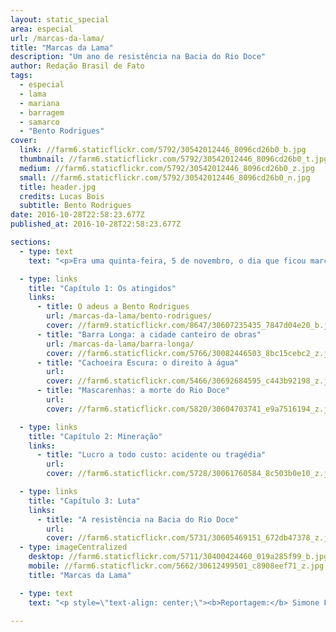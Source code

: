 ```yaml
---
layout: static_special
area: especial
url: /marcas-da-lama/
title: "Marcas da Lama"
description: "Um ano de resistência na Bacia do Rio Doce"
author: Redação Brasil de Fato
tags:
  - especial
  - lama
  - mariana
  - barragem
  - samarco
  - "Bento Rodrigues"
cover:
  link: //farm6.staticflickr.com/5792/30542012446_8096cd26b0_b.jpg
  thumbnail: //farm6.staticflickr.com/5792/30542012446_8096cd26b0_t.jpg
  medium: //farm6.staticflickr.com/5792/30542012446_8096cd26b0_z.jpg
  small: //farm6.staticflickr.com/5792/30542012446_8096cd26b0_n.jpg
  title: header.jpg
  credits: Lucas Bois
  subtitle: Bento Rodrigues
date: 2016-10-28T22:58:23.677Z
published_at: 2016-10-28T22:58:23.677Z

sections:
  - type: text
    text: "<p>Era uma quinta-feira, 5 de novembro, o dia que ficou marcado como o início da maior catástrofe socioambiental da história do Brasil. Do rompimento da barragem de Fundão – no município mineiro de Mariana –, percorrendo toda a Bacia do Rio Doce, até desembocar no mar do litoral capixaba, foram levados com a enxurrada de lama povoados, vidas, memórias e bens de milhares de pessoas.</p><p>Ao todo, 19 trabalhadores e moradores morreram, além de impactos nos ecossistemas e prejuízos na economia de dezenas de municípios em Minas Gerais e no Espírito Santo. Pertencente à mineradora Samarco – controlada pela BHP Billiton e pela Vale S.A. –, a barragem despejou cerca de 55 milhões de m³ de lama.</p><p>Um ano após a tragédia, a reportagem do <b>Brasil de Fato</b> percorreu diversas cidades atingidas para resgatar as histórias e consequências do desastre socioambiental.</p><p>O especial <b>\"Marcas da Lama: um ano de resistência na Bacia do Rio Doce\"</b> narra a rotina e vida de diversos atingidos ao longo da Bacia do Rio do Doce; aborda o modelo de mineração no país e sua relação com as multinacionais e o Estado; por fim, trata da luta dos atingidos e atingidas em busca de seus direitos.</p><p>De segunda-feira (31) até o próximo sábado (5), quando se completa um ano da tragédia, uma reportagem multimídia é lançada por dia. Acompanhe os relatos, números e análises deste especial no site do <b>Brasil de Fato</b> e em nossas redes sociais.</p>"

  - type: links
    title: "Capítulo 1: Os atingidos"
    links:
      - title: O adeus a Bento Rodrigues
        url: /marcas-da-lama/bento-rodrigues/
        cover: //farm9.staticflickr.com/8647/30607235435_7847d04e20_b.jpg
      - title: "Barra Longa: a cidade canteiro de obras"
        url: /marcas-da-lama/barra-longa/
        cover: //farm6.staticflickr.com/5766/30082446503_8bc15cebc2_z.jpg
      - title: "Cachoeira Escura: o direito à água"
        url:
        cover: //farm6.staticflickr.com/5466/30692684595_c443b92198_z.jpg
      - title: "Mascarenhas: a morte do Rio Doce"
        url:
        cover: //farm6.staticflickr.com/5820/30604703741_e9a7516194_z.jpg

  - type: links
    title: "Capítulo 2: Mineração"
    links:
      - title: "Lucro a todo custo: acidente ou tragédia"
        url:
        cover: //farm6.staticflickr.com/5728/30061760584_8c503b0e10_z.jpg

  - type: links
    title: "Capítulo 3: Luta"
    links:
      - title: "A resistência na Bacia do Rio Doce"
        url:
        cover: //farm6.staticflickr.com/5731/30605469151_672db47378_z.jpg
  - type: imageCentralized
    desktop: //farm6.staticflickr.com/5711/30400424460_019a285f99_b.jpg
    mobile: //farm6.staticflickr.com/5662/30612499501_c8908eef71_z.jpg
    title: "Marcas da Lama"

  - type: text
    text: "<p style=\"text-align: center;\"><b>Reportagem:</b> Simone Freire, José Eduardo Bernardes e Guilherme Weimann<br><b>Edição:</b> Vivian Fernandes<br><b>Vídeo e foto:</b> José Eduardo Bernardes, Guilherme Weimann e Thiago Hersan<br><b>Edição de vídeo:</b> Marcelo Cruz <br><b>Design e edição de foto:</b> Wilcker Morais<br><b>Coordenação de arte:</b> José Bruno Lima<br><b>Desenvolvimento:</b> Giuliana Marquesi, Michael Feitosa, Nicholas Pereira, Ricardo Retamal, Thiago Hersan e Wandecleya Martins<br><b>Apoio:</b> Nadine Nascimento, Júlia Dolce, Norma Odara, Rute Pina e Rafael Tatemoto<br><b>Coordenação de jornalismo:</b> Simone Freire<br><b>Agradecimentos:</b> Regiane, Jonatan, Fabiana, Ellen, Camila, Thiago, Diane, Valcileno, Binho, Débora, Maria Julia, além do Movimento pela Soberania Popular na Mineração (MAM) e do Movimento dos Atingidos por Barragens (MAB)</p><p></p>"

---
```

